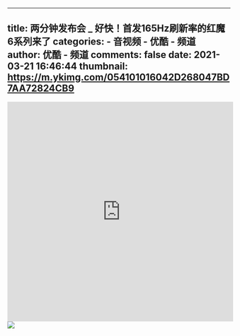 
---
title: 两分钟发布会 _ 好快！首发165Hz刷新率的红魔6系列来了
categories: 
    - 音视频
    - 优酷 - 频道
author: 优酷 - 频道
comments: false
date: 2021-03-21 16:46:44
thumbnail: https://m.ykimg.com/054101016042D268047BD7AA72824CB9
---

<div>   
<iframe height="498" width="510" src="https://player.youku.com/embed/XNTExNTk1NzMyOA==" frameborder="0" 'allowfullscreen'></iframe>
                <br>
                <img src="https://m.ykimg.com/054101016042D268047BD7AA72824CB9" referrerpolicy="no-referrer">
                
</div>
            